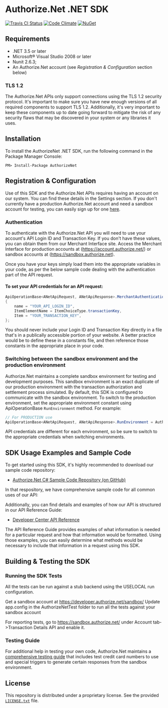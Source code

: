 ﻿# Authorize.Net .NET SDK

[![Travis CI Status](https://travis-ci.org/AuthorizeNet/sdk-dotnet.svg?branch=master)](https://travis-ci.org/AuthorizeNet/sdk-dotnet)
[![Code Climate](https://codeclimate.com/github/AuthorizeNet/sdk-dotnet/badges/gpa.svg)](https://codeclimate.com/github/AuthorizeNet/sdk-dotnet)
[![NuGet](https://badge.fury.io/nu/authorizenet.svg)](https://www.nuget.org/packages/authorizenet)


## Requirements
* .NET 3.5 or later
* Microsoft&reg; Visual Studio 2008 or later
* Nunit 2.6.3;
* An Authorize.Net account (see _Registration & Configuration_ section below)

### TLS 1.2
The Authorize.Net APIs only support connections using the TLS 1.2 security protocol. It's important to make sure you have new enough versions of all required components to support TLS 1.2. Additionally, it's very important to keep these components up to date going forward to mitigate the risk of any security flaws that may be discovered in your system or any libraries it uses.


## Installation
To install the AuthorizeNet .NET SDK, run the following command in the Package Manager Console:

`PM> Install-Package AuthorizeNet`


## Registration & Configuration
Use of this SDK and the Authorize.Net APIs requires having an account on our system. You can find these details in the Settings section.
If you don't currently have a production Authorize.Net account and need a sandbox account for testing, you can easily sign up for one [here](https://developer.authorize.net/sandbox/).

### Authentication
To authenticate with the Authorize.Net API you will need to use your account's API Login ID and Transaction Key. If you don't have these values, you can obtain them from our Merchant Interface site. Access the Merchant Interface for production accounts at (https://account.authorize.net/) or sandbox accounts at (https://sandbox.authorize.net).

Once you have your keys simply load them into the appropriate variables in your code, as per the below sample code dealing with the authentication part of the API request. 

#### To set your API credentials for an API request:
```csharp
ApiOperationBase<ANetApiRequest, ANetApiResponse>.MerchantAuthentication = new merchantAuthenticationType()
{
    name = "YOUR_API_LOGIN_ID",
    ItemElementName = ItemChoiceType.transactionKey,
    Item = "YOUR_TRANSACTION_KEY",
};
```

You should never include your Login ID and Transaction Key directly in a file that's in a publically accessible portion of your website. A better practice would be to define these in a constants file, and then reference those constants in the appropriate place in your code.

### Switching between the sandbox environment and the production environment
Authorize.Net maintains a complete sandbox environment for testing and development purposes. This sandbox environment is an exact duplicate of our production environment with the transaction authorization and settlement process simulated. By default, this SDK is configured to communicate with the sandbox environment. To switch to the production environment, set the appropriate environment constant using ApiOperationBase `RunEnvironment` method.  For example:
```csharp
// For PRODUCTION use
ApiOperationBase<ANetApiRequest, ANetApiResponse>.RunEnvironment = AuthorizeNet.Environment.PRODUCTION;
```

API credentials are different for each environment, so be sure to switch to the appropriate credentials when switching environments.


## SDK Usage Examples and Sample Code
To get started using this SDK, it's highly recommended to download our sample code repository:
* [Authorize.Net C# Sample Code Repository (on GitHub)](https://github.com/AuthorizeNet/sample-code-csharp)

In that respository, we have comprehensive sample code for all common uses of our API:

Additionally, you can find details and examples of how our API is structured in our API Reference Guide:
* [Developer Center API Reference](http://developer.authorize.net/api/reference/index.html)

The API Reference Guide provides examples of what information is needed for a particular request and how that information would be formatted. Using those examples, you can easily determine what methods would be necessary to include that information in a request using this SDK.


## Building & Testing the SDK

### Running the SDK Tests
All the tests can be run against a stub backend using the USELOCAL run configuration.

Get a sandbox account at https://developer.authorize.net/sandbox/
Update app.config in the AuthorizeNetTest folder to run all the tests against your sandbox account

For reporting tests, go to https://sandbox.authorize.net/ under Account tab->Transaction Details API and enable it.

### Testing Guide
For additional help in testing your own code, Authorize.Net maintains a [comprehensive testing guide](http://developer.authorize.net/hello_world/testing_guide/) that includes test credit card numbers to use and special triggers to generate certain responses from the sandbox environment.


## License
This repository is distributed under a proprietary license. See the provided [`LICENSE.txt`](/LICENSE.txt) file.